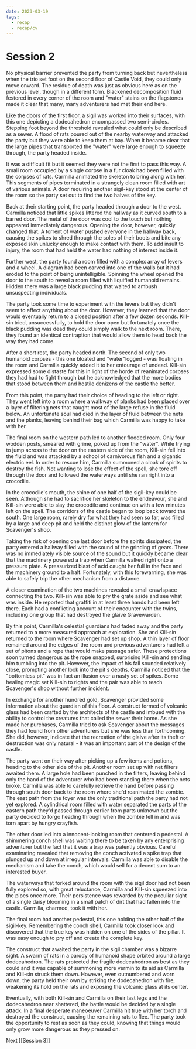 ```yaml
---
date: 2023-03-19
tags:
  - recap
  - recap/cv
---
```

# Session 2

No physical barrier prevented the party from turning back but nevertheless when the trio set foot on the second floor of Castle Void, they could only move onward. The residue of death was just as obvious here as on the previous level, though in a different form. Blackened decomposition fluid festered in every corner of the room and "water" stains on the flagstones made it clear that many, many adventurers had met their end here.

Like the doors of the first floor, a sigil was worked into their surfaces, with this one depicting a dodecahedron encompassed two semi-circles. Stepping foot beyond the threshold revealed what could only be described as a sewer. A flood of rats poured out of the nearby waterway and attacked the party but they were able to keep them at bay. When it became clear that the large pipes that transported the "water" were large enough to squeeze through, the party headed inside.

It was a difficult fit but it seemed they were not the first to pass this way. A small room occupied by a single corpse in a fur cloak had been filled with the corpses of rats. Carmilla animated the skeleton to bring along with her. This segments of pipes terminated in a strangely clean room filled with art of various animals. A door requiring another sigil-key stood at the center of the room so the party set out to find the two halves of the key.

Back at their starting point, the party headed through a door to the west. Carmilla noticed that little spikes littered the hallway as it curved south to a barred door. The metal of the door was cool to the touch but nothing appeared immediately dangerous. Opening the door, however, quickly changed that. A torrent of water pushed everyone in the hallway back, causing the spikes to shred through the soles of their boots and bite any exposed skin unlucky enough to make contact with them. To add insult to injury, the room that had held the water had nothing of interest inside it.

Further west, the party found a room filled with a complex array of levers and a wheel. A diagram had been carved into one of the walls but it had eroded to the point of being unintelligible. Spinning the wheel opened the door to the south to reveal a room filled with liquified humanoid remains. Hidden there was a large black pudding that waited to ambush unsuspecting individuals.

The party took some time to experiment with the levers but they didn't seem to affect anything about the door. However, they learned that the door would eventually return to a closed position after a few dozen seconds. Kill-sin tried, unsuccessfully, to hold the door open but fortunately once the black pudding was dead they could simply walk to the next room. There, they found an identical contraption that would allow them to head back the way they had come.

After a short rest, the party headed north. The second of only two humanoid corpses - this one bloated and "water"logged - was floating in the room and Carmilla quickly added it to her entourage of undead. Kill-sin expressed some distaste for this in light of the horde of reanimated corpses they had had to fight through but he acknowledged that the more bodies that stood between them and hostile denizens of the castle the better.

From this point, the party had their choice of heading to the left or right. They went left into a room where a walkway of planks had been placed over a layer of filtering nets that caught most of the large refuse in the fluid below. An unfortunate soul had died in the layer of fluid between the nets and the planks, leaving behind their bag which Carmilla was happy to take with her.

The final room on the western path led to another flooded room. Only four wodden posts, smeared with grime, poked up from the "water". While trying to jump across to the door on the eastern side of the room, Kill-sin fell into the fluid and was attacked by a school of carnivorous fish and a gigantic electric eel. In order to rescue him, Carmilla summoned a cloak of spirits to destroy the fish. Not wanting to lose the effect of the spell, she tore off through the door and followed the waterways until she ran right into a crocodile.

In the crocodile's mouth, the shine of one half of the sigil-key could be seen. Although she had to sacrifice her skeleton to the endeavour, she and Kill-sin were able to slay the crocodile and continue on with a few minutes left on the spell. The corridors of the castle began to loop back toward the south. One large room, rarely dry for what they had seen so far, was filled by a large and deep pit and held the distinct glow of the lantern for Scavenger's shop.

Taking the risk of opening one last door before the spirits dissipated, the party entered a hallway filled with the sound of the grinding of gears. There was no immediately visible source of the sound but it quickly became clear that the machinery powered a trap when Carmilla walked right onto a pressure plate. A pressurized blast of acid caught her full in the face and the machinery ground to a halt. Fortunately, with this forewarning, she was able to safely trip the other mechanism from a distance.

A closer examination of the two machines revealed a small crawlspace connecting the two. Kill-sin was able to pry the grate aside and see what was inside. He reported that graffiti in at least three hands had been left there. Each had a conflicting account of their encounter with the twins, including one group that had destroyed the glaive Gravewarden.

By this point, Carmilla's celestial guardians had faded away and the party returned to a more measured approach at exploration. She and Kill-sin returned to the room where Scavenger had set up shop. A thin layer of floor remained around the edges of the room and previous adventurers had left a set of pitons and a rope that would make passage safer. These protections soon turned dangerous as the rope snapped, surprising Kill-sin and sending him tumbling into the pit. However, the impact of his fall sounded relatively close, prompting another look into the pit's depths. Carmilla noticed that the "bottomless pit" was in fact an illusion over a nasty set of spikes. Some healing magic set Kill-sin to rights and the pair was able to reach Scavenger's shop without further incident.

In exchange for another hundred gold, Scavenger provided some information about the guardian of this floor. A construct formed of volcanic glass had been crafted by the architects of the castle and imbued with the ability to control the creatures that called the sewer their home. As she made her purchases, Carmilla tried to ask Scavenger about the messages they had found from other adventurers but she was less than forthcoming. She did, however, indicate that the recreation of the glaive after its theft or destruction was only natural - it was an important part of the design of the castle.

The party went on their way after picking up a few items and potions, heading to the other side of the pit. Another room set up with net filters awaited them. A large hole had been punched in the filters, leaving behind only the hand of the adventurer who had been standing there when the nets broke. Carmilla was able to carefully retrieve the hand before passing through south door back to the room where she'd reanimated the zombie. The east path from the foyer was the only traditional path the party had not yet explored. A cylindrical room filled with water separated the parts of the eastern path they'd passed through earlier from parts unknown but the party decided to forgo heading through when the zombie fell in and was torn apart by hungry crayfish.

The other door led into a innocent-looking room that centered a pedestal. A shimmering conch shell was waiting there to be taken by any enterprising adventurer but the fact that it was a trap was patently obvious. Careful examinating revealed that removing the conch activated a spike trap that plunged up and down at irregular intervals. Carmilla was able to disable the mechanism and take the conch, which would sell for a decent sum to an interested buyer.

The waterways that forked around the room with the sigil door had not been fully explored so, with great reluctance, Carmilla and Kill-sin squeezed into the pipes once more. Their persistence was rewarded by the peculiar sight of a single daisy blooming in a small patch of dirt that had fallen into the castle. Carmilla, charmed, took it with her.

The final room had another pedestal, this one holding the other half of the sigil-key. Remembering the conch shell, Carmilla took closer look and discovered that the true key was hidden on one of the sides of the pillar. It was easy enough to pry off and create the complete key.

The construct that awaited the party in the sigil chamber was a bizarre sight. A swarm of rats in a parody of humanoid shape orbited around a large dodecahedron. The rats protected the fragile dodecahedron as best as they could and it was capable of summoning more vermin to its aid as Carmilla and Kill-sin struck them down. However, even outnumbered and worn down, the party held their own by striking the dodecahedron with fire, weakening its hold on the rats and exposing the volcanic glass at its center.

Eventually, with both Kill-sin and Carmilla on their last legs and the dodecahedron near shattered, the battle would be decided by a single attack. In a final desperate maneoeuver Carmilla hit true with her torch and destroyed the construct, causing the remaining rats to flee. The party took the opportunity to rest as soon as they could, knowing that things would only grow more dangerous as they pressed on.

Next
[[Session 3]]